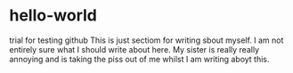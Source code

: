 # hello-world
trial for testing github
This is just sectiom for writing sbout myself. I am not entirely sure what I should write about here. My sister is really really annoying and is taking the piss out of me whilst I am writing aboyt this.
